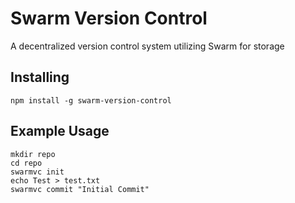 # Swarm Version Control
A decentralized version control system utilizing Swarm for storage

## Installing
`npm install -g swarm-version-control`

## Example Usage
```
mkdir repo
cd repo
swarmvc init
echo Test > test.txt
swarmvc commit "Initial Commit"
```